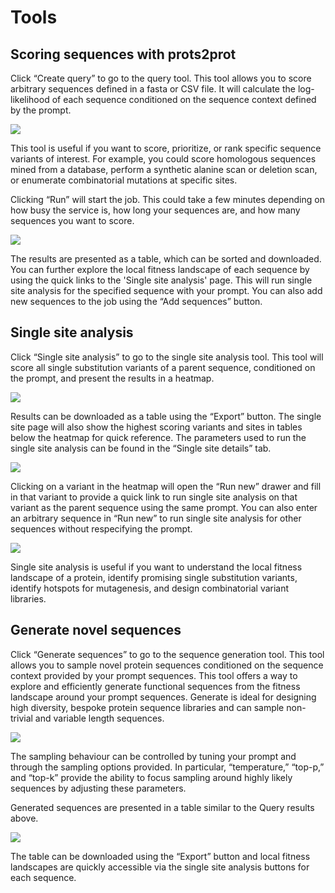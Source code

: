 # Tools

## Scoring sequences with prots2prot

Click “Create query” to go to the query tool. This tool allows you to score arbitrary sequences defined in a fasta or CSV file. It will calculate the log-likelihood of each sequence conditioned on the sequence context defined by the prompt.

![](48_query.png)

This tool is useful if you want to score, prioritize, or rank specific sequence variants of interest. For example, you could score homologous sequences mined from a database, perform a synthetic alanine scan or deletion scan, or enumerate combinatorial mutations at specific sites.

Clicking “Run” will start the job. This could take a few minutes depending on how busy the service is, how long your sequences are, and how many sequences you want to score.

![](49_prots_result.png)

The results are presented as a table, which can be sorted and downloaded. You can further explore the local fitness landscape of each sequence by using the quick links to the 'Single site analysis' page. This will run single site analysis for the specified sequence with your prompt. You can also add new sequences to the job using the “Add sequences” button.

## Single site analysis

Click “Single site analysis” to go to the single site analysis tool. This tool will score all single substitution variants of a parent sequence, conditioned on the prompt, and present the results in a heatmap.

![](50_single_site.png)

Results can be downloaded as a table using the “Export” button. The single site page will also show the highest scoring variants and sites in tables below the heatmap for quick reference. The parameters used to run the single site analysis can be found in the “Single site details” tab.

![](51_ss_heatmap.png)

Clicking on a variant in the heatmap will open the “Run new” drawer and fill in that variant to provide a quick link to run single site analysis on that variant as the parent sequence using the same prompt. You can also enter an arbitrary sequence in “Run new” to run single site analysis for other sequences without respecifying the prompt.

![](52_ss_example.png)

Single site analysis is useful if you want to understand the local fitness landscape of a protein, identify promising single substitution variants, identify hotspots for mutagenesis, and design combinatorial variant libraries.

## Generate novel sequences

Click “Generate sequences” to go to the sequence generation tool. This tool allows you to sample novel protein sequences conditioned on the sequence context provided by your prompt sequences. This tool offers a way to explore and efficiently generate functional sequences from the fitness landscape around your prompt sequences. Generate is ideal for designing high diversity, bespoke protein sequence libraries and can sample non-trivial and variable length sequences.

![](53_generate_seq.png)

The sampling behaviour can be controlled by tuning your prompt and through the sampling options provided. In particular, “temperature,” “top-p,” and “top-k” provide the ability to focus sampling around highly likely sequences by adjusting these parameters.  

Generated sequences are presented in a table similar to the Query results above.

![](54_generate_results.png)

The table can be downloaded using the “Export” button and local fitness landscapes are quickly accessible via the single site analysis buttons for each sequence.  